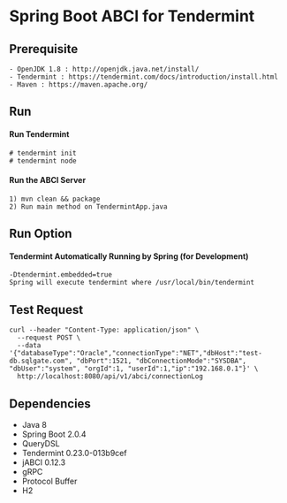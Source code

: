 # Spring Boot ABCI for Tendermint

## Prerequisite
```
- OpenJDK 1.8 : http://openjdk.java.net/install/
- Tendermint : https://tendermint.com/docs/introduction/install.html
- Maven : https://maven.apache.org/
```

## Run
#### Run Tendermint
```
# tendermint init
# tendermint node
```

#### Run the ABCI Server 
```
1) mvn clean && package
2) Run main method on TendermintApp.java
```

## Run Option
#### Tendermint Automatically Running by Spring (for Development)
```
-Dtendermint.embedded=true
Spring will execute tendermint where /usr/local/bin/tendermint
```
 
## Test Request
```
curl --header "Content-Type: application/json" \
  --request POST \
  --data '{"databaseType":"Oracle","connectionType":"NET","dbHost":"test-db.sqlgate.com", "dbPort":1521, "dbConnectionMode":"SYSDBA", "dbUser":"system", "orgId":1, "userId":1,"ip":"192.168.0.1"}' \
  http://localhost:8080/api/v1/abci/connectionLog
```
 
## Dependencies
- Java 8
- Spring Boot 2.0.4
- QueryDSL
- Tendermint 0.23.0-013b9cef
- jABCI 0.12.3
- gRPC
- Protocol Buffer
- H2